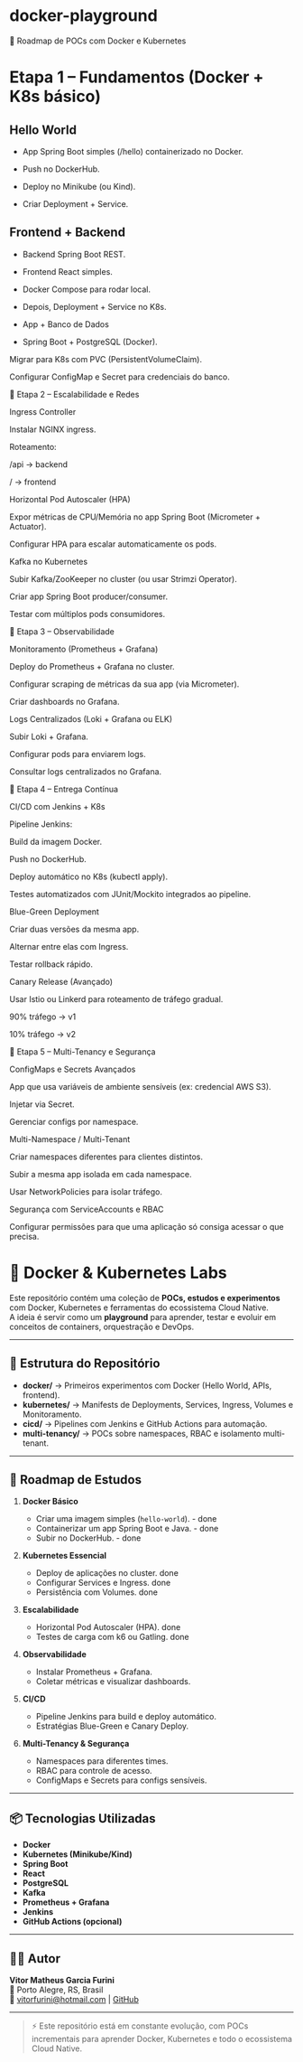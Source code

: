 # docker-playground

🚀 Roadmap de POCs com Docker e Kubernetes

# Etapa 1 – Fundamentos (Docker + K8s básico)

## Hello World

 - App Spring Boot simples (/hello) containerizado no Docker.

 - Push no DockerHub.

 - Deploy no Minikube (ou Kind).

- Criar Deployment + Service.

## Frontend + Backend

- Backend Spring Boot REST.

- Frontend React simples.

- Docker Compose para rodar local.

- Depois, Deployment + Service no K8s.

- App + Banco de Dados

- Spring Boot + PostgreSQL (Docker).

Migrar para K8s com PVC (PersistentVolumeClaim).

Configurar ConfigMap e Secret para credenciais do banco.

🔹 Etapa 2 – Escalabilidade e Redes

Ingress Controller

Instalar NGINX ingress.

Roteamento:

/api → backend

/ → frontend

Horizontal Pod Autoscaler (HPA)

Expor métricas de CPU/Memória no app Spring Boot (Micrometer + Actuator).

Configurar HPA para escalar automaticamente os pods.

Kafka no Kubernetes

Subir Kafka/ZooKeeper no cluster (ou usar Strimzi Operator).

Criar app Spring Boot producer/consumer.

Testar com múltiplos pods consumidores.

🔹 Etapa 3 – Observabilidade

Monitoramento (Prometheus + Grafana)

Deploy do Prometheus + Grafana no cluster.

Configurar scraping de métricas da sua app (via Micrometer).

Criar dashboards no Grafana.

Logs Centralizados (Loki + Grafana ou ELK)

Subir Loki + Grafana.

Configurar pods para enviarem logs.

Consultar logs centralizados no Grafana.

🔹 Etapa 4 – Entrega Contínua

CI/CD com Jenkins + K8s

Pipeline Jenkins:

Build da imagem Docker.

Push no DockerHub.

Deploy automático no K8s (kubectl apply).

Testes automatizados com JUnit/Mockito integrados ao pipeline.

Blue-Green Deployment

Criar duas versões da mesma app.

Alternar entre elas com Ingress.

Testar rollback rápido.

Canary Release (Avançado)

Usar Istio ou Linkerd para roteamento de tráfego gradual.

90% tráfego → v1

10% tráfego → v2

🔹 Etapa 5 – Multi-Tenancy e Segurança

ConfigMaps e Secrets Avançados

App que usa variáveis de ambiente sensíveis (ex: credencial AWS S3).

Injetar via Secret.

Gerenciar configs por namespace.

Multi-Namespace / Multi-Tenant

Criar namespaces diferentes para clientes distintos.

Subir a mesma app isolada em cada namespace.

Usar NetworkPolicies para isolar tráfego.

Segurança com ServiceAccounts e RBAC

Configurar permissões para que uma aplicação só consiga acessar o que precisa.


# 🚀 Docker & Kubernetes Labs

Este repositório contém uma coleção de **POCs, estudos e experimentos** com Docker, Kubernetes e ferramentas do ecossistema Cloud Native.  
A ideia é servir como um **playground** para aprender, testar e evoluir em conceitos de containers, orquestração e DevOps.

---

## 📂 Estrutura do Repositório

- **docker/** → Primeiros experimentos com Docker (Hello World, APIs, frontend).  
- **kubernetes/** → Manifests de Deployments, Services, Ingress, Volumes e Monitoramento.  
- **cicd/** → Pipelines com Jenkins e GitHub Actions para automação.  
- **multi-tenancy/** → POCs sobre namespaces, RBAC e isolamento multi-tenant.  

---

## 🔹 Roadmap de Estudos

1. **Docker Básico**
   - Criar uma imagem simples (`hello-world`).   -  done
   - Containerizar um app Spring Boot e Java.    - done
   - Subir no DockerHub.                         - done

2. **Kubernetes Essencial**
   - Deploy de aplicações no cluster. done
   - Configurar Services e Ingress. done
   - Persistência com Volumes. done

3. **Escalabilidade**
   - Horizontal Pod Autoscaler (HPA). done
   - Testes de carga com k6 ou Gatling. done

4. **Observabilidade**
   - Instalar Prometheus + Grafana.
   - Coletar métricas e visualizar dashboards.

5. **CI/CD**
   - Pipeline Jenkins para build e deploy automático.
   - Estratégias Blue-Green e Canary Deploy.

6. **Multi-Tenancy & Segurança**
   - Namespaces para diferentes times.
   - RBAC para controle de acesso.
   - ConfigMaps e Secrets para configs sensíveis.

---

## 📦 Tecnologias Utilizadas

- **Docker**
- **Kubernetes (Minikube/Kind)**
- **Spring Boot**
- **React**
- **PostgreSQL**
- **Kafka**
- **Prometheus + Grafana**
- **Jenkins**
- **GitHub Actions (opcional)**

---

## 👨‍💻 Autor

**Vitor Matheus Garcia Furini**  
📍 Porto Alegre, RS, Brasil  
📧 [vitorfurini@hotmail.com](mailto:vitorfurini@hotmail.com) | [GitHub](https://github.com/vfurinii)

---

> ⚡ Este repositório está em constante evolução, com POCs incrementais para aprender Docker, Kubernetes e todo o ecossistema Cloud Native.
